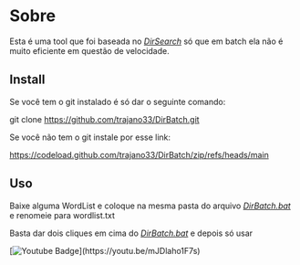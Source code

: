 # Sobre

Esta é uma tool que foi baseada no *[DirSearch](https://github.com/maurosoria/dirsearch "DirSeach")* só que em batch ela não é muito eficiente em questão de velocidade. 

## Install
Se você tem o git instalado é só dar o seguinte comando:

git clone https://github.com/trajano33/DirBatch.git

Se você não tem o git instale por esse link:

https://codeload.github.com/trajano33/DirBatch/zip/refs/heads/main
## Uso
Baixe alguma WordList e coloque na mesma pasta do arquivo *[DirBatch.bat](https://github.com/trajano33/DirBatch/blob/main/DirBatch.bat "DirBatch.bat")* e renomeie para wordlist.txt

Basta dar dois cliques em cima do *[DirBatch.bat](https://github.com/trajano33/DirBatch/blob/main/DirBatch.bat "DirBatch.bat")*
e depois só usar 



[![Youtube Badge](https://img.shields.io/badge/-Youtube-FF0000?style=flat-square&labelColor=FF0000&logo=youtube&logoColor=white&link(https://youtu.be/r5wTLctqawA))](https://youtu.be/mJDlaho1F7s)
